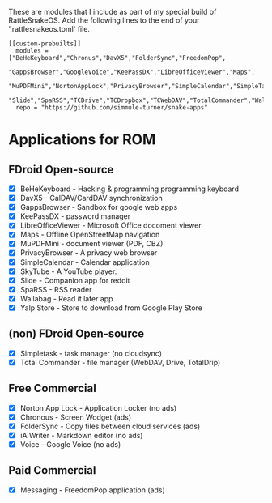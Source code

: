 These are modules that I include as part of my special build of RattleSnakeOS.
Add the following lines to the end of your '.rattlesnakeos.toml' file.

    [[custom-prebuilts]]
      modules = ["BeHeKeyboard","Chronus","DavX5","FolderSync","FreedomPop",
             "GappsBrowser","GoogleVoice","KeePassDX","LibreOfficeViewer","Maps",
             "MuPDFMini","NortonAppLock","PrivacyBrowser","SimpleCalendar","SimpleTask","SkyTube",
             "Slide","SpaRSS","TCDrive","TCDropbox","TCWebDAV","TotalCommander","Wallabag","Yalp","iAWriter"]
      repo = "https://github.com/simmule-turner/snake-apps"


# Applications for ROM

## FDroid Open-source
- [x] BeHeKeyboard - Hacking & programming programming keyboard
- [x] DavX5 - CalDAV/CardDAV synchronization
- [x] GappsBrowser - Sandbox for google web apps
- [x] KeePassDX - password manager 
- [x] LibreOfficeViewer - Microsoft Office docoment viewer
- [x] Maps - Offline OpenStreetMap navigation
- [x] MuPDFMini - document viewer (PDF, CBZ)
- [x] PrivacyBrowser - A privacy web browser
- [x] SimpleCalendar - Calendar application
- [x] SkyTube - A YouTube player.
- [x] Slide - Companion app for reddit
- [x] SpaRSS - RSS reader
- [x] Wallabag - Read it later app
- [x] Yalp Store - Store to download from Google Play Store

## (non) FDroid Open-source
- [x] Simpletask - task manager (no cloudsync) 
- [x] Total Commander - file manager (WebDAV, Drive, TotalDrip)

## Free Commercial
- [x] Norton App Lock - Application Locker (no ads)
- [x] Chronous - Screen Wodget (ads)
- [x] FolderSync - Copy files between cloud services (ads)
- [x] iA Writer - Markdown editor (no ads)
- [x] Voice - Google Voice (no ads)

## Paid Commercial
- [x] Messaging - FreedomPop application (ads)
